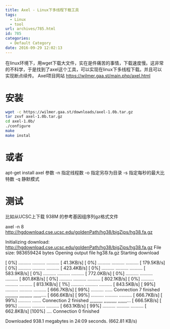 ```yaml
---
title: Axel - Linux下多线程下载工具
tags:
  - Linux
  - tool
url: archives/785.html
id: 785
categories:
  - Default Category
date: 2016-09-29 12:02:13
---
```


在linux环境下，用wget下载大文件，实在是件痛苦的事情，下载速度慢。这非常的不科学，于是找到了axel这个工具，可以实现在linux下多线程下载。并且可以实现断点续传。 Axel项目网站 https://wilmer.gaa.st/main.php/axel.html

安装
==

```bash
wget -c https://wilmer.gaa.st/downloads/axel-1.0b.tar.gz
tar zxvf axel-1.0b.tar.gz
cd axel-1.0b/
./configure
make
make instal
```

或者
==

apt-get install axel 参数 -n 指定线程数 -o 指定另存为目录 -s 指定每秒的最大比特数 -q 静默模式

测试
==

比如从UCSC上下载 938M 的参考基因组序列gz格式文件

axel -n 8 http://hgdownload.cse.ucsc.edu/goldenPath/hg38/bigZips/hg38.fa.gz

Initializing download: http://hgdownload.cse.ucsc.edu/goldenPath/hg38/bigZips/hg38.fa.gz
File size: 983659424 bytes
Opening output file hg38.fa.gz
Starting download

\[  0%\]  .......... .......... ..........  \[  41.3KB/s\]
\[  0%\]  .......... .......... ..........  \[ 179.5KB/s\]
\[  0%\]  .......... .......... ..........  \[ 423.4KB/s\]
\[  0%\]  .......... .......... ..........  \[ 583.9KB/s\]
\[  0%\]  .......... .......... ..........  \[ 772.0KB/s\]
\[  0%\]  .......... .......... ..........  \[ 801.8KB/s\]
\[  0%\]  .......... .......... ..........  \[ 802.1KB/s\]
\[  0%\]  .......... .......... ..........  \[ 813.1KB/s\]
\[  1%\]  .......... .......... ..........  \[ 843.5KB/s\]
\[ 99%\]  .......... .......... ..........  \[ 666.7KB/s\]
\[ 99%\]  .......... ......
Connection 7 finished
        ,,,,,,,,,, ,,,,,,,,,, ,,,,,,....  \[ 666.6KB/s\]
\[ 99%\]  .......... .......... ..........  \[ 666.7KB/s\]
\[ 99%\]  .......... .......
Connection 2 finished
        ,,,,,,,,,, ,,,,,,,,,, ,,,,,,,...  \[ 666.5KB/s\]
\[ 99%\]  .......... .......... ..........  \[ 663.1KB/s\]
\[ 99%\]  .......... .......... ..........  \[ 662.8KB/s\]
\[100%\]  ....
Connection 0 finished

Downloaded 938.1 megabytes in 24:09 seconds. (662.81 KB/s)